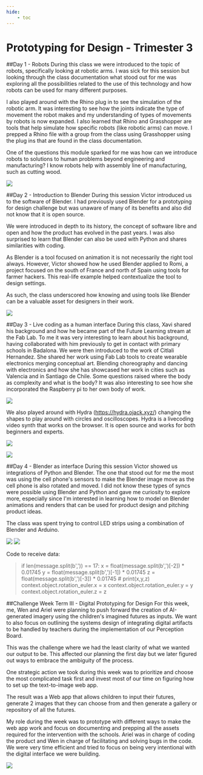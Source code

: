 ```yaml
---
hide:
    - toc
---
```


# Prototyping for Design - Trimester 3

##Day 1 - Robots
During this class we were introduced to the topic of robots, specifically looking at robotic arms. I was sick for this session but looking through the class documentation what stood out for me was exploring all the possibilities related to the use of this technology and how robots can be used for many different purposes.

I also played around with the Rhino plug in to see the simulation of the robotic arm. It was interesting to see how the joints indicate the type of movement the robot makes and my understanding of types of movements by robots is now expanded. I also learned that Rhino and Grasshopper are tools that help simulate how specific robots (like robotic arms) can move. I prepped a Rhino file with a group from the class using Grasshopper using the plug ins that are found in the class documentation.

One of the questions this module sparked for me was how can we introduce robots to solutions to human problems beyond engineering and manufacturing? I know robots help with assembly line of manufacturing, such as cutting wood.

![](../images/MT03/robotarm.jpeg)

##Day 2 - Introduction to Blender
During this session Victor introduced us to the software of Blender. I had previously used Blender for a prototyping for design challenge but was unaware of many of its benefits and also did not know that it is open source.

We were introduced in depth to its history, the concept of software libre and open and how the product has evolved in the past years. I was also surprised to learn that Blender can also be used with Python and shares similarities with coding.

As Blender is a tool focused on animation it is not necessarily the right tool always. However, Victor showed how he used Blender applied to Romi, a project focused on the south of France and north of Spain using tools for farmer hackers. This real-life example helped contextualize the tool to design settings.

As such, the class underscored how knowing and using tools like Blender can be a valuable asset for designers in their work.

![](../images/MT03/blender.jpeg)

##Day 3 - Live coding as a human interface
During this class, Xavi shared his background and how he became part of the Future Learning stream at the Fab Lab. To me it was very interesting to learn about his background, having collaborated with him previously to get in contact with primary schools in Badalona.
We were then introduced to the work of Citlali Hernandez. She shared her work using Fab Lab tools to create wearable electronics merging conceptual art. Blending choreography and dancing with electronics and how she has showcased her work in cities such as Valencia and in Santiago de Chile. Some questions raised where the body as complexity and what is the body? It was also interesting to see how she incorporated the Raspberry pi to her own body of work.

![](../images/MT03/coding1.jpeg)

We also played around with Hydra (https://hydra.ojack.xyz/) changing the shapes to play around with circles and oscilloscopes. Hydra is a livecoding video synth that works on the browser. It is open source and works for both beginners and experts.

![](../images/MT03/coding2.jpeg)

![](../images/MT03/coding3.jpeg)

##Day 4 - Blender as interface
During this session Victor showed us integrations of Python and Blender. The one that stood out for me the most was using the cell phone's sensors to make the Blender image move as the cell phone is also rotated and moved. I did not know these types of syncs were possible using Blender and Python and gave me curiosity to explore more, especially since I'm interested in learning how to model on Blender animations and renders that can be used for product design and pitching product ideas.

The class was spent trying to control LED strips using a combination of Blender and Arduino.

![](../images/MT03/blender2.jpeg)
![](../images/MT03/blender3.jpeg)

Code to receive data:
> if len(message.split(b',')) == 17:
x = float(message.split(b',')[-2]) * 0.01745
y = float(message.split(b',')[-1]) * 0.01745
z = float(message.split(b',')[-3]) * 0.01745 # print(x,y,z)
context.object.rotation_euler.x = x
context.object.rotation_euler.y = y
context.object.rotation_euler.z = z

##Challenge Week Term III - Digital Prototyping for Design 
For this week, me, Wen and Ariel were planning to push forward the creation of AI-generated imagery using the children's imagined futures as inputs. We want to also focus on outlining the systems design of integrating digital artifacts to be handled by teachers during the implementation of our Perception Board.

This was the challenge where we had the least clarity of what we wanted our output to be. This affected our planning the first day but we later figured out ways to embrace the ambiguity of the process.

One strategic action we took during this week was to prioritize and choose the most complicated task first and invest most of our time on figuring how to set up the text-to-image web app.

The result was a Web app that allows children to input their futures, generate 2 images that they can choose from and then generate a gallery or repository of all the futures.

My role during the week was to prototype with different ways to make the web app work and focus on documenting and prepping all the assets required for the intervention with the schools. Ariel was in charge of coding the product and Wen in charge of facilitating and solving bugs in the code. We were very time efficient and tried to focus on being very intentional with the digital interface we were building.

![](../images/MT03/futures.jpeg)
